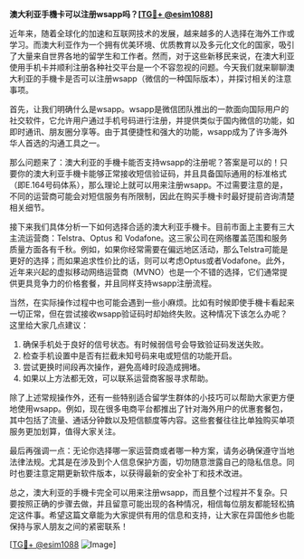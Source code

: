 **澳大利亚手機卡可以注册wsapp吗？[[TG💪+ @esim1088](https://t.me/s/esim1088)]**

近年来，随着全球化的加速和互联网技术的发展，越来越多的人选择在海外工作或学习。而澳大利亚作为一个拥有优美环境、优质教育以及多元化文化的国家，吸引了大量来自世界各地的留学生和工作者。然而，对于这些新移民来说，在澳大利亚使用手机卡并顺利注册各种社交平台是一个不容忽视的问题。今天我们就来聊聊澳大利亚的手機卡是否可以注册wsapp（微信的一种国际版本），并探讨相关的注意事项。

首先，让我们明确什么是wsapp。wsapp是微信团队推出的一款面向国际用户的社交软件，它允许用户通过手机号码进行注册，并提供类似于国内微信的功能，如即时通讯、朋友圈分享等。由于其便捷性和强大的功能，wsapp成为了许多海外华人首选的沟通工具之一。

那么问题来了：澳大利亚的手機卡能否支持wsapp的注册呢？答案是可以的！只要你的澳大利亚手機卡能够正常接收短信验证码，并且具备国际通用的标准格式（即E.164号码体系），那么理论上就可以用来注册wsapp。不过需要注意的是，不同的运营商可能会对短信服务有所限制，因此在购买手機卡时最好提前咨询清楚相关细节。

接下来我们具体分析一下如何选择合适的澳大利亚手機卡。目前市面上主要有三大主流运营商：Telstra、Optus 和 Vodafone。这三家公司在网络覆盖范围和服务质量方面各有千秋。例如，如果你经常需要在偏远地区活动，那么Telstra可能是更好的选择；而如果追求性价比的话，则可以考虑Optus或者Vodafone。此外，近年来兴起的虚拟移动网络运营商（MVNO）也是一个不错的选择，它们通常提供更具竞争力的价格套餐，并且同样支持wsapp注册流程。

当然，在实际操作过程中也可能会遇到一些小麻烦。比如有时候即使手機卡看起来一切正常，但在尝试接收wsapp验证码时却始终失败。这种情况下该怎么办呢？这里给大家几点建议：

1. 确保手机处于良好的信号状态。有时候弱信号会导致验证码发送失败。
2. 检查手机设置中是否有拦截未知号码来电或短信的功能开启。
3. 尝试更换时间段再次操作，避免高峰时段造成拥堵。
4. 如果以上方法都无效，可以联系运营商客服寻求帮助。

除了上述常规操作外，还有一些特别适合留学生群体的小技巧可以帮助大家更方便地使用wsapp。例如，现在很多电商平台都推出了针对海外用户的优惠套餐包，其中包括了流量、通话分钟数以及短信额度等内容。这些套餐往往比单独购买单项服务更加划算，值得大家关注。

最后再强调一点：无论你选择哪一家运营商或者哪一种方案，请务必确保遵守当地法律法规。尤其是在涉及到个人信息保护方面，切勿随意泄露自己的隐私信息。同时也要注意定期更新软件版本，以获得最新的安全补丁和技术改进。

总之，澳大利亚的手機卡完全可以用来注册wsapp，而且整个过程并不复杂。只要按照正确的步骤去做，并且留意可能出现的各种情况，相信每位朋友都能轻松搞定这件事。希望这篇文章能为大家提供有用的信息和支持，让大家在异国他乡也能保持与家人朋友之间的紧密联系！

[[TG💪+ @esim1088](https://t.me/s/esim1088) ![Image](https://i.postimg.cc/4NQfJmqS/Snipaste-2025-05-13-00-14-12.png)]